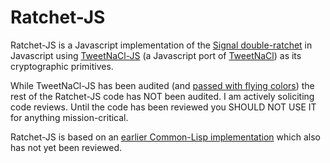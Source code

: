# Ratchet-JS

Ratchet-JS is a Javascript implementation of the [Signal double-ratchet](https://whispersystems.org/docs/specifications/doubleratchet/) in Javascript using [TweetNaCl-JS](https://github.com/dchest/tweetnacl-js/) (a Javascript port of [TweetNaCl](https://tweetnacl.cr.yp.to)) as its cryptographic primitives.

While TweetNaCl-JS has been audited (and [passed with flying colors](https://tweetnacl.js.org/audits/cure53.pdf)) the rest of the Ratchet-JS code has NOT been audited.  I am actively soliciting code reviews.  Until the code has been reviewed you SHOULD NOT USE IT for anything mission-critical.

Ratchet-JS is based on an [earlier Common-Lisp implementation](https://github.com/rongarret/tweetnacl/blob/master/ratchet.lisp) which also has not yet been reviewed.
